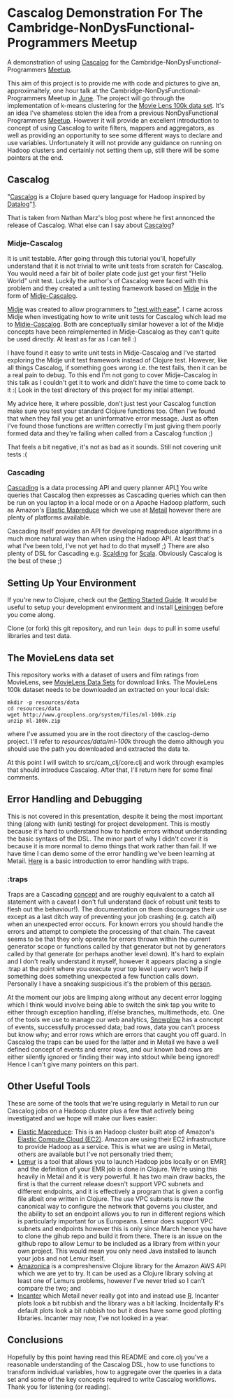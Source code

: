 # Cascalog Demonstration For The Cambridge-NonDysFunctional-Programmers Meetup

A demonstration of using [Cascalog](cascalog.org) for the Cambridge-NonDysFunctional-Programmers [Meetup](http://www.meetup.com/Cambridge-NonDysFunctional-Programmers/events/183253772/).

This aim of this project is to provide me with code and pictures to give an, approximaltely, one hour talk at the Cambridge-NonDysFunctional-Programmers Meetup in [June](http://www.meetup.com/Cambridge-NonDysFunctional-Programmers/events/183253772/). The project will go through the implementation of k-means clustering for the [Movie Lens 100k data set](http://www.grouplens.org/node/73). It's an idea I've shameless stolen the idea from a previous NonDysFunctional Programmers [Meetup](https://github.com/cam-clj/Recommendations). However it will provide an excellent introduction to concept of using Cascalog to write filters, mappers and aggregators, as well as providing an opportunity to see some different ways to declare and use variables. Unfortunately it will not provide any guidance on running on Hadoop clusters and certainly not setting them up, still there will be some pointers at the end.

## Cascalog

"[Cascalog](cascalog.org) is a Clojure based query language for Hadoop inspired by [Datalog](http://en.wikipedia.org/wiki/Datalog)"[1](http://nathanmarz.com/blog/introducing-cascalog-a-clojure-based-query-language-for-hado.html).

That is taken from Nathan Marz's blog post where he first annonced the release of Cascalog. What else can I say about [Cascalog](cascalog.org)?

### Midje-Cascalog

It is unit testable. After going through this tutorial you'll, hopefully understand that it is not trivial to write unit tests from scratch for Cascalog. You would need a fair bit of boiler plate code just get your first "Hello World" unit test. Luckily the author's of Cascalog were faced with this problem and they created a unit testing framework based on [Midje](https://github.com/marick/Midje) in the form of [Midje-Cascalog](https://github.com/nathanmarz/cascalog/tree/develop/midje-cascalog).

[Midje](https://github.com/marick/Midje) was created to allow programmers to ["test with ease"](https://github.com/marick/Midje#about-midje). I came across Midje when investigating how to write unit tests for Cascalog which lead me to [Midje-Cascalog](https://github.com/nathanmarz/cascalog/tree/develop/midje-cascalog). Both are conceptually similar however a lot of the Midje concepts have been reimplemented in Midje-Cascalog as they can't quite be used directly. At least as far as I can tell :)

I have found it easy to write unit tests in Midje-Cascalog and I've started exploring the Midje unit test framework instead of Clojure test. However, like all things Cascalog, if something goes wrong i.e. the test fails, then it can be a real pain to debug. To this end I'm not gong to cover Midje-Cascalog in this talk as I couldn't get it to work and didn't have the time to come back to it :( Look in the test directory of this project for my initial attempt.

My advice here, it where possible, don't just test your Cascalog function make sure you test your standard Clojure functions too. Often I've found that when they fail you get an uninformative error message. Just as often I've found those functions are written correctly I'm just giving them poorly formed data and they're failing when called from a Cascalog function ;)

That feels a bit negative, it's not as bad as it sounds. Still not covering unit tests :(

### Cascading

[Cascading](http://www.cascading.org) is a data processing API and query planner API.[1](http://docs.cascading.org/cascading/2.5/userguide/htmlsingle/#N20050) You write queries that Cascalog then expresses as Cascading queries which can then be run on you laptop in a local mode or on a Apache Hadoop platform, such as Amazon's [Elastic Mapreduce](http://aws.amazon.com/elasticmapreduce/) which we use at [Metail](www.metail.com) however there are plenty of platforms available.

Cascading itself provides an API for developing mapreduce algorithms in a much more natural way than when using the Hadoop API. At least that's what I've been told, I've not yet had to do that myself ;) There are also plenty of DSL for Cascading e.g. [Scalding](https://github.com/twitter/scalding) for [Scala](http://www.scala-lang.org). Obviously Cascalog is the best of these ;)

## Setting Up Your Environment

If you're new to Clojure, check out the [Getting Started Guide](http://dev.clojure.org/display/doc/Getting+Started). It would be useful to setup your development environment and install [Leiningen](http://leiningen.org/) before you come along.

Clone (or fork) this git repository, and run `lein deps` to pull in some useful libraries and test data.

## The MovieLens data set

This repository works with a dataset of users and film ratings from MovieLens, see [MovieLens Data Sets](http://www.grouplens.org/node/73) for download links. The MovieLens 100k dataset needs to be downloaded an extracted on your local disk:

    mkdir -p resources/data
    cd resources/data
    wget http://www.grouplens.org/system/files/ml-100k.zip
    unzip ml-100k.zip

where I've assumed you are in the root directory of the casclog-demo project. I'll refer to _resources/data/ml-100k_ through the demo although you should use the path you downloaded and extracted the data to.

At this point I will switch to src/cam_clj/core.clj and work through examples that should introduce Cascalog. After that, I'll return here for some final comments.

## Error Handling and Debugging

This is not covered in this presentation, despite it being the most important thing (along with (unit) testing) for project development. This is mostly because it's hard to understand how to handle errors without understanding the basic syntaxs of the DSL. The minor part of why I didn't cover it is because it is more normal to demo things that work rather than fail. If we have time I can demo some of the error handling we've been learning at Metail. [Here](https://github.com/nathanmarz/cascalog/wiki/Troubleshooting,-testing-and-live-coding) is a basic introduction to error handling with traps.

### :traps

Traps are a Cascading [concept](http://docs.cascading.org/cascading/2.0/userguide/htmlsingle/#N21366) and are roughly equivalent to a catch all statement with a caveat I don't full understand (lack of robust unit tests to flesh out the behaviour!). The documentation on them discourages their use except as a last ditch way of preventing your job crashing (e.g. catch all) when an unexpected error occurs. For known errors you should handle the errors and attempt to complete the processing of that chain. The caveat seems to be that they only operate for errors thrown within the current generator scope or functions called by that generator but not by generators called by that generate (or perhaps another level down). It's hard to explain and I don't really understand it myself, however it appears placing a single :trap at the point where you execute your top level query won't help if something does something unexpected a few function calls down. Personally I have a sneaking suspicious it's the problem of this [person](https://groups.google.com/d/msg/cascalog-user/-SV7-AAuBTo/7a2NQPSAfEsJ).

At the moment our jobs are limping along without any decent error logging which I think would involve being able to switch the sink tap you write to either through exception handling, if/else branches, multimethods, etc. One of the tools we use to manage our web analytics, [Snowplow](http://snowplowanalytics.com) has a concept of events, successfully processed data; bad rows, data you can't process but know why; and error rows which are errors that caught you off guard. In Cascalog the traps can be used for the latter and in Metail we have a well defined concept of events and error rows, and our known bad rows are either silently ignored or finding their way into stdout while being ignored! Hence I can't give many pointers on this part.

## Other Useful Tools

These are some of the tools that we're using regularly in Metail to run our Cascalog jobs on a Hadoop cluster plus a few that actively being investigated and we hope will make our lives easier:

  * [Elastic Mapreduce](http://aws.amazon.com/elasticmapreduce/): This is an Hadoop cluster built atop of Amazon's [Elastic Compute Cloud (EC2)](http://aws.amazon.com/ec2/). Amazon are using their EC2 infrastructure to provide Hadoop as a service. This is what we are using in Metail, others are available but I've not personally tried them;
  * [Lemur](https://github.com/TheClimateCorporation/lemur) is a tool that allows you to launch Hadoop jobs locally or on EMR[1](https://github.com/TheClimateCorporation/lemur) and the definition of your EMR job is done in Clojure. We're using this heavily in Metail and it is very powerful. It has two main draw backs, the first is that the current release doesn't support VPC subnets and different endpoints, and it is effectively a program that is given a config file albeit one written in Clojure. The use VPC subnets is now the canonical way to configure the network that governs you cluster, and the ability to set an endpoint allows you to run in different regions which is particularly important for us Europeans. Lemur does support VPC subnets and endpoints however this is only since March hence you have to clone the gihub repo and build it from there. There is an issue on the github repo to allow Lemur to be included as a library from within your own project. This would mean you only need Java installed to launch your jobs and not Lemur itself.
  * [Amazonica](https://github.com/mcohen01/amazonica) is a compreshensive Clojure library for the Amazon AWS API which we are yet to try. It can be used as a Clojure library solving at least one of Lemurs problems, however I've never tried so I can't compare the two; and
  * [Incanter](http://incanter.org) which Metail never really got into and instead use [R](http://www.r-project.org). Incanter plots look a bit rubbish and the library was a bit lacking. Incidentally R's default plots look a bit rubbish too but it does have some good plotting libraries. Incanter may now, I've not looked in a year.

## Conclusions

Hopefully by this point having read this README and core.clj you've a reasonable understanding of the Cascalog DSL, how to use functions to transform individual variables, how to aggregate over the queries in a data set and some of the key concepts required to write Cascalog workflows. Thank you for listening (or reading).

